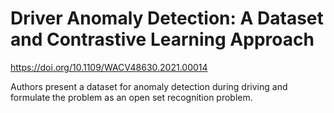 # Driver Anomaly Detection: A Dataset and Contrastive Learning Approach

https://doi.org/10.1109/WACV48630.2021.00014

Authors present a dataset for anomaly detection during driving and formulate the problem as an open set recognition problem. 